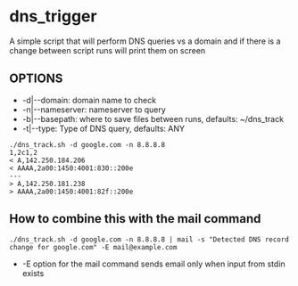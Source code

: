 # dns_trigger
A simple script that will perform DNS queries vs a domain and if there is a change between script runs will print them on screen

## OPTIONS

* -d|--domain: domain name to check
* -n|--nameserver: nameserver to query
* -b|--basepath: where to save files between runs, defaults: ~/dns_track
* -t|--type: Type of DNS query, defaults: ANY
```
./dns_track.sh -d google.com -n 8.8.8.8
1,2c1,2
< A,142.250.184.206
< AAAA,2a00:1450:4001:830::200e
---
> A,142.250.181.238
> AAAA,2a00:1450:4001:82f::200e
```
## How to combine this with the mail command
```
./dns_track.sh -d google.com -n 8.8.8.8 | mail -s "Detected DNS record change for google.com" -E mail@example.com
```
* -E option for the mail command sends email only when input from stdin exists
